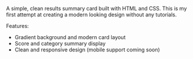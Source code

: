 A simple, clean results summary card built with HTML and CSS. This is my first attempt at creating a modern looking design without any tutorials. 

Features:
- Gradient background and modern card layout
- Score and category summary display
- Clean and responsive design (mobile support coming soon)
